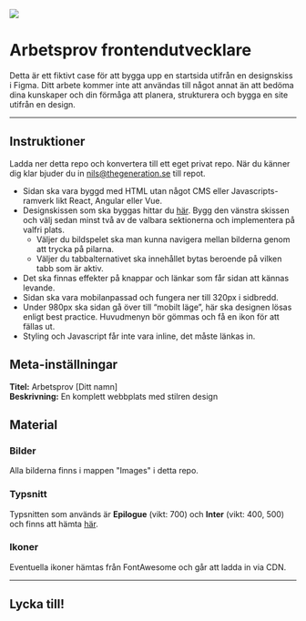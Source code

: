 [![](https://avatars.githubusercontent.com/u/10347988?s=50&v=4)](https://thegeneration.se/)

# Arbetsprov frontendutvecklare

Detta är ett fiktivt case för att bygga upp en startsida utifrån en designskiss i Figma. Ditt arbete kommer inte att användas till något annat än att bedöma dina kunskaper och din förmåga att planera, strukturera och bygga en site utifrån en design.

---

## Instruktioner

Ladda ner detta repo och konvertera till ett eget privat repo. När du känner dig klar bjuder du in nils@thegeneration.se till repot.

- Sidan ska vara byggd med HTML utan något CMS eller Javascripts-ramverk likt React, Angular eller Vue.
- Designskissen som ska byggas hittar du [här](https://www.figma.com/file/k9jUMEyiQHg3KdagmPdZ70/Arbetsprov-Frontend?type=design&node-id=2281-17219&t=xOPMT3pa3Ibw4QyY-0). Bygg den vänstra skissen och välj sedan minst två av de valbara sektionerna och implementera på valfri plats.
  - Väljer du bildspelet ska man kunna navigera mellan bilderna genom att trycka på pilarna.
  - Väljer du tabbalternativet ska innehållet bytas beroende på vilken tabb som är aktiv.
- Det ska finnas effekter på knappar och länkar som får sidan att kännas levande.
- Sidan ska vara mobilanpassad och fungera ner till 320px i sidbredd.
- Under 980px ska sidan gå över till “mobilt läge”, här ska designen
  lösas enligt best practice. Huvudmenyn bör gömmas och få en ikon för att fällas ut.
- Styling och Javascript får inte vara inline, det måste länkas in.

## Meta-inställningar

**Titel:** Arbetsprov [Ditt namn]
\
**Beskrivning:** En komplett webbplats med stilren design

## Material

### Bilder

Alla bilderna finns i mappen "Images" i detta repo.

### Typsnitt

Typsnitten som används är **Epilogue** (vikt: 700) och **Inter** (vikt: 400, 500) och finns att hämta [här](https://fonts.google.com/share?selection.family=Epilogue:wght@700%7CInter:wght@400;500).

### Ikoner

Eventuella ikoner hämtas från FontAwesome och går att ladda in via CDN.

---

## Lycka till!
